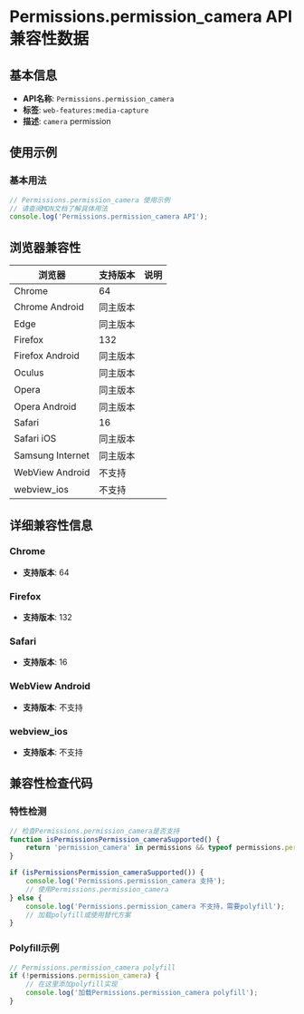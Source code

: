 # Permissions.permission_camera API 兼容性数据

## 基本信息

- **API名称**: `Permissions.permission_camera`
- **标签**: `web-features:media-capture`
- **描述**: `camera` permission

## 使用示例

### 基本用法

```javascript
// Permissions.permission_camera 使用示例
// 请查阅MDN文档了解具体用法
console.log('Permissions.permission_camera API');
```

## 浏览器兼容性

| 浏览器 | 支持版本 | 说明 |
|--------|----------|------|
| Chrome | 64 |  |
| Chrome Android | 同主版本 |  |
| Edge | 同主版本 |  |
| Firefox | 132 |  |
| Firefox Android | 同主版本 |  |
| Oculus | 同主版本 |  |
| Opera | 同主版本 |  |
| Opera Android | 同主版本 |  |
| Safari | 16 |  |
| Safari iOS | 同主版本 |  |
| Samsung Internet | 同主版本 |  |
| WebView Android | 不支持 |  |
| webview_ios | 不支持 |  |

## 详细兼容性信息

### Chrome

- **支持版本**: 64

### Firefox

- **支持版本**: 132

### Safari

- **支持版本**: 16

### WebView Android

- **支持版本**: 不支持

### webview_ios

- **支持版本**: 不支持

## 兼容性检查代码

### 特性检测

```javascript
// 检查Permissions.permission_camera是否支持
function isPermissionsPermission_cameraSupported() {
    return 'permission_camera' in permissions && typeof permissions.permission_camera === 'function';
}

if (isPermissionsPermission_cameraSupported()) {
    console.log('Permissions.permission_camera 支持');
    // 使用Permissions.permission_camera
} else {
    console.log('Permissions.permission_camera 不支持，需要polyfill');
    // 加载polyfill或使用替代方案
}
```

### Polyfill示例

```javascript
// Permissions.permission_camera polyfill
if (!permissions.permission_camera) {
    // 在这里添加polyfill实现
    console.log('加载Permissions.permission_camera polyfill');
}
```

